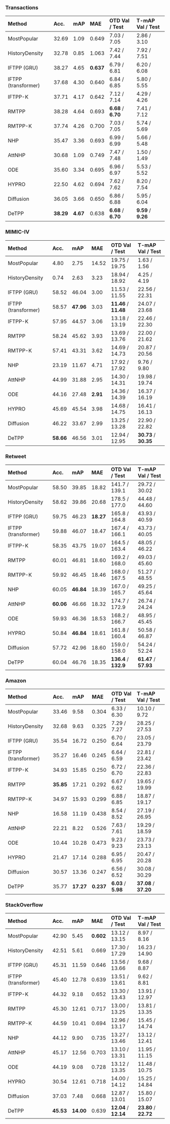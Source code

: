 ### Transactions
| Method              | Acc.      | mAP      | MAE       | OTD  Val / Test     | T-mAP  Val / Test   |
|:--------------------|:----------|:---------|:----------|:--------------------|:--------------------|
| MostPopular         | 32.69     | 1.09     | 0.649     | 7.03 / 7.05         | 2.86 / 3.10         |
| HistoryDensity      | 32.78     | 0.85     | 1.063     | 7.42 / 7.44         | 7.92 / 7.51         |
| IFTPP (GRU)         | 38.27     | 4.65     | **0.637** | 6.79 / 6.81         | 6.20 / 6.08         |
| IFTPP (transformer) | 37.68     | 4.30     | 0.640     | 6.84 / 6.85         | 5.80 / 5.55         |
| IFTPP-K             | 37.71     | 4.17     | 0.642     | 7.12 / 7.14         | 4.29 / 4.26         |
| RMTPP               | 38.28     | 4.64     | 0.693     | **6.68** / **6.70** | 7.41 / 7.12         |
| RMTPP-K             | 37.74     | 4.26     | 0.700     | 7.03 / 7.05         | 5.74 / 5.69         |
| NHP                 | 35.47     | 3.36     | 0.693     | 6.99 / 6.99         | 5.66 / 5.48         |
| AttNHP              | 30.68     | 1.09     | 0.749     | 7.47 / 7.48         | 1.50 / 1.49         |
| ODE                 | 35.60     | 3.34     | 0.695     | 6.96 / 6.97         | 5.53 / 5.52         |
| HYPRO               | 22.50     | 4.62     | 0.694     | 7.62 / 7.62         | 8.20 / 7.54         |
| Diffusion           | 36.05     | 3.66     | 0.650     | 6.86 / 6.88         | 5.95 / 6.04         |
| DeTPP               | **38.29** | **4.67** | 0.638     | **6.68** / **6.70** | **9.59** / **9.26** |

### MIMIC-IV
| Method              | Acc.      | mAP       | MAE      | OTD  Val / Test       | T-mAP  Val / Test     |
|:--------------------|:----------|:----------|:---------|:----------------------|:----------------------|
| MostPopular         | 4.80      | 2.75      | 14.52    | 19.75 / 19.75         | 1.63 / 1.56           |
| HistoryDensity      | 0.74      | 2.63      | 3.23     | 18.94 / 18.92         | 4.25 / 4.19           |
| IFTPP (GRU)         | 58.52     | 46.04     | 3.00     | 11.53 / 11.55         | 22.56 / 22.31         |
| IFTPP (transformer) | 58.57     | **47.96** | 3.03     | **11.46** / **11.48** | 24.07 / 23.68         |
| IFTPP-K             | 57.95     | 44.57     | 3.06     | 13.18 / 13.19         | 22.46 / 22.30         |
| RMTPP               | 58.24     | 45.62     | 3.93     | 13.69 / 13.76         | 22.00 / 21.62         |
| RMTPP-K             | 57.41     | 43.31     | 3.62     | 14.69 / 14.73         | 20.87 / 20.56         |
| NHP                 | 23.19     | 11.67     | 4.71     | 17.92 / 17.92         | 9.76 / 9.80           |
| AttNHP              | 44.99     | 31.88     | 2.95     | 14.30 / 14.31         | 19.98 / 19.74         |
| ODE                 | 44.16     | 27.48     | **2.91** | 14.36 / 14.39         | 16.37 / 16.19         |
| HYPRO               | 45.69     | 45.54     | 3.98     | 14.68 / 14.75         | 16.41 / 16.13         |
| Diffusion           | 46.22     | 33.67     | 2.99     | 13.25 / 13.28         | 22.90 / 22.82         |
| DeTPP               | **58.66** | 46.56     | 3.01     | 12.94 / 12.95         | **30.73** / **30.35** |

### Retweet
| Method              | Acc.      | mAP       | MAE       | OTD  Val / Test       | T-mAP  Val / Test     |
|:--------------------|:----------|:----------|:----------|:----------------------|:----------------------|
| MostPopular         | 58.50     | 39.85     | 18.82     | 141.7 / 139.1         | 29.72 / 30.02         |
| HistoryDensity      | 58.62     | 39.86     | 20.68     | 178.5 / 177.0         | 44.48 / 44.60         |
| IFTPP (GRU)         | 59.75     | 46.23     | **18.27** | 165.8 / 164.8         | 43.93 / 40.59         |
| IFTPP (transformer) | 59.88     | 46.07     | 18.47     | 167.4 / 166.1         | 43.73 / 40.05         |
| IFTPP-K             | 58.35     | 43.75     | 19.07     | 164.5 / 163.4         | 48.05 / 46.22         |
| RMTPP               | 60.01     | 46.81     | 18.60     | 169.2 / 168.0         | 49.03 / 45.60         |
| RMTPP-K             | 59.92     | 46.45     | 18.46     | 168.0 / 167.5         | 51.27 / 48.55         |
| NHP                 | 60.05     | **46.84** | 18.39     | 167.0 / 165.7         | 49.25 / 45.64         |
| AttNHP              | **60.06** | 46.66     | 18.32     | 174.7 / 172.9         | 26.74 / 24.24         |
| ODE                 | 59.93     | 46.36     | 18.53     | 168.2 / 166.7         | 48.95 / 45.45         |
| HYPRO               | 50.84     | **46.84** | 18.61     | 161.8 / 160.4         | 50.58 / 46.87         |
| Diffusion           | 57.72     | 42.96     | 18.60     | 159.0 / 158.0         | 54.24 / 52.24         |
| DeTPP               | 60.04     | 46.76     | 18.35     | **136.4** / **132.9** | **61.47** / **57.93** |

### Amazon
| Method              | Acc.      | mAP       | MAE       | OTD  Val / Test     | T-mAP  Val / Test     |
|:--------------------|:----------|:----------|:----------|:--------------------|:----------------------|
| MostPopular         | 33.46     | 9.58      | 0.304     | 6.33 / 6.30         | 10.10 / 9.72          |
| HistoryDensity      | 32.68     | 9.63      | 0.325     | 7.29 / 7.27         | 28.25 / 27.53         |
| IFTPP (GRU)         | 35.54     | 16.72     | 0.250     | 6.70 / 6.64         | 23.05 / 23.79         |
| IFTPP (transformer) | 35.27     | 16.46     | 0.245     | 6.64 / 6.59         | 22.81 / 23.42         |
| IFTPP-K             | 34.93     | 15.85     | 0.250     | 6.72 / 6.70         | 22.36 / 22.83         |
| RMTPP               | **35.85** | 17.21     | 0.292     | 6.67 / 6.62         | 19.65 / 19.99         |
| RMTPP-K             | 34.97     | 15.93     | 0.299     | 6.88 / 6.85         | 18.87 / 19.17         |
| NHP                 | 16.58     | 11.19     | 0.438     | 8.54 / 8.52         | 27.19 / 26.95         |
| AttNHP              | 22.21     | 8.22      | 0.526     | 7.63 / 7.61         | 19.29 / 18.59         |
| ODE                 | 10.44     | 10.28     | 0.473     | 9.23 / 9.23         | 23.73 / 23.13         |
| HYPRO               | 21.47     | 17.14     | 0.288     | 6.95 / 6.95         | 20.47 / 20.28         |
| Diffusion           | 30.57     | 13.36     | 0.247     | 6.56 / 6.52         | 30.08 / 30.29         |
| DeTPP               | 35.77     | **17.27** | **0.237** | **6.03** / **5.98** | **37.08** / **37.20** |

### StackOverflow
| Method              | Acc.      | mAP       | MAE       | OTD  Val / Test       | T-mAP  Val / Test     |
|:--------------------|:----------|:----------|:----------|:----------------------|:----------------------|
| MostPopular         | 42.90     | 5.45      | **0.602** | 13.12 / 13.15         | 8.97 / 8.16           |
| HistoryDensity      | 42.51     | 5.61      | 0.669     | 17.30 / 17.29         | 16.23 / 14.90         |
| IFTPP (GRU)         | 45.31     | 11.59     | 0.646     | 13.56 / 13.66         | 9.68 / 8.87           |
| IFTPP (transformer) | 45.40     | 12.78     | 0.639     | 13.51 / 13.61         | 9.62 / 8.81           |
| IFTPP-K             | 44.32     | 9.18      | 0.652     | 13.30 / 13.43         | 13.91 / 12.97         |
| RMTPP               | 45.30     | 12.61     | 0.717     | 13.00 / 13.25         | 13.81 / 13.35         |
| RMTPP-K             | 44.59     | 10.41     | 0.694     | 12.96 / 13.17         | 15.45 / 14.74         |
| NHP                 | 44.12     | 9.90      | 0.735     | 13.27 / 13.46         | 13.12 / 12.41         |
| AttNHP              | 45.17     | 12.56     | 0.703     | 13.10 / 13.31         | 11.95 / 11.15         |
| ODE                 | 44.19     | 9.08      | 0.728     | 13.12 / 13.35         | 11.48 / 10.75         |
| HYPRO               | 30.54     | 12.61     | 0.718     | 14.00 / 14.12         | 15.25 / 14.84         |
| Diffusion           | 37.03     | 7.48      | 0.668     | 12.87 / 13.01         | 15.80 / 15.07         |
| DeTPP               | **45.53** | **14.00** | 0.639     | **12.04** / **12.14** | **23.80** / **22.72** |
